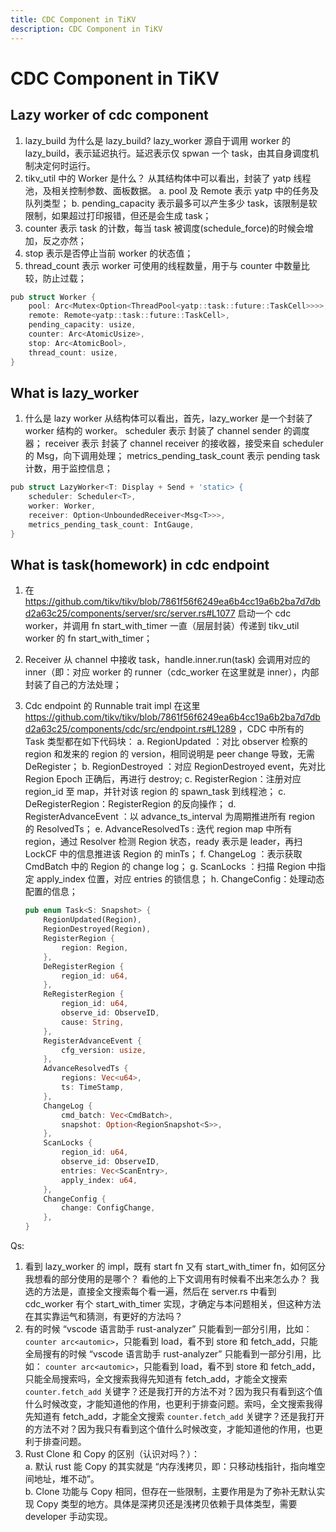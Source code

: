 ```yaml
---
title: CDC Component in TiKV
description: CDC Component in TiKV
---
```


# CDC Component in TiKV

## Lazy worker of cdc component

1. lazy_build 为什么是 lazy_build?
lazy_worker 源自于调用 worker 的 lazy_build，表示延迟执行。延迟表示仅 spwan 一个 task，由其自身调度机制决定何时运行。
2. tikv_util 中的 Worker 是什么？
  从其结构体中可以看出，封装了 yatp 线程池，及相关控制参数、面板数据。
a. pool 及 Remote 表示 yatp 中的任务及队列类型；
b. pending_capacity 表示最多可以产生多少 task，该限制是软限制，如果超过打印报错，但还是会生成 task；
3. counter 表示 task 的计数，每当 task 被调度(schedule_force)的时候会增加，反之亦然；
4. stop 表示是否停止当前 worker 的状态值；
5. thread_count 表示 worker 可使用的线程数量，用于与 counter 中数量比较，防止过载；

```go
pub struct Worker {
    pool: Arc<Mutex<Option<ThreadPool<yatp::task::future::TaskCell>>>>,
    remote: Remote<yatp::task::future::TaskCell>,
    pending_capacity: usize,
    counter: Arc<AtomicUsize>,
    stop: Arc<AtomicBool>,
    thread_count: usize,
}
```

## What is lazy_worker

1. 什么是 lazy worker
  从结构体可以看出，首先，lazy_worker 是一个封装了 worker 结构的 worker。
  scheduler 表示 封装了 channel sender 的调度器；
  receiver 表示 封装了 channel receiver 的接收器，接受来自 scheduler 的 Msg，向下调用处理；
  metrics_pending_task_count 表示 pending task 计数，用于监控信息；

```go
pub struct LazyWorker<T: Display + Send + 'static> {
    scheduler: Scheduler<T>,
    worker: Worker,
    receiver: Option<UnboundedReceiver<Msg<T>>>,
    metrics_pending_task_count: IntGauge,
}
```

## What is task(homework) in cdc endpoint

1. 在 <https://github.com/tikv/tikv/blob/7861f56f6249ea6b4cc19a6b2ba7d7dbd2a63c25/components/server/src/server.rs#L1077> 启动一个 cdc worker，并调用 fn start_with_timer 一直（层层封装）传递到 tikv_util worker 的 fn start_with_timer；
2. Receiver 从 channel 中接收 task，handle.inner.run(task) 会调用对应的 inner（即：对应 worker 的 runner（cdc_worker 在这里就是 inner），内部封装了自己的方法处理；
3. Cdc endpoint 的 Runnable trait impl 在这里 <https://github.com/tikv/tikv/blob/7861f56f6249ea6b4cc19a6b2ba7d7dbd2a63c25/components/cdc/src/endpoint.rs#L1289> ，CDC 中所有的 Task 类型都在如下代码块：
a. RegionUpdated ：对比 observer 检察的 region 和发来的 region 的 version，相同说明是 peer change 导致，无需 DeRegister；
b. RegionDestroyed ：对应 RegionDestroyed event，先对比 Region Epoch 正确后，再进行 destroy;
c. RegisterRegion：注册对应 region_id 至 map，并针对该 region 的 spawn_task 到线程池；
c. DeRegisterRegion：RegisterRegion 的反向操作；
d. RegisterAdvanceEvent ：以 advance_ts_interval 为周期推进所有 region 的 ResolvedTs；
e. AdvanceResolvedTs : 迭代 region map 中所有 region，通过 Resolver 检测 Region 状态，ready 表示是 leader，再扫 LockCF 中的信息推进该 Region 的 minTs；
f. ChangeLog ：表示获取 CmdBatch 中的 Region 的 change log；
g. ScanLocks ：扫描 Region 中指定 apply_index 位置，对应 entries 的锁信息；
h. ChangeConfig：处理动态配置的信息；

    ```rust
    pub enum Task<S: Snapshot> {
        RegionUpdated(Region),
        RegionDestroyed(Region),
        RegisterRegion {
            region: Region,
        },
        DeRegisterRegion {
            region_id: u64,
        },
        ReRegisterRegion {
            region_id: u64,
            observe_id: ObserveID,
            cause: String,
        },
        RegisterAdvanceEvent {
            cfg_version: usize,
        },
        AdvanceResolvedTs {
            regions: Vec<u64>,
            ts: TimeStamp,
        },
        ChangeLog {
            cmd_batch: Vec<CmdBatch>,
            snapshot: Option<RegionSnapshot<S>>,
        },
        ScanLocks {
            region_id: u64,
            observe_id: ObserveID,
            entries: Vec<ScanEntry>,
            apply_index: u64,
        },
        ChangeConfig {
            change: ConfigChange,
        },
    }
    ```

Qs:

1. 看到 lazy_worker 的 impl，既有 start fn 又有 start_with_timer fn，如何区分我想看的部分使用的是哪个？ 看他的上下文调用有时候看不出来怎么办？
我选的方法是，直接全文搜索每个看一遍，然后在 server.rs 中看到 cdc_worker 有个 start_with_timer 实现，才确定与本问题相关，但这种方法在其实靠运气和猜测，有更好的方法吗？
2. 有的时候 “vscode 语言助手 rust-analyzer” 只能看到一部分引用，比如： ```counter arc<automic>```，只能看到 load，看不到 store 和 fetch_add，只能全局搜有的时候 “vscode 语言助手 rust-analyzer” 只能看到一部分引用，比如： ```counter arc<automic>```，只能看到 load，看不到 store 和 fetch_add，只能全局搜索吗，全文搜索我得先知道有 fetch_add，才能全文搜索 `counter.fetch_add` 关键字？还是我打开的方法不对？因为我只有看到这个值什么时候改变，才能知道他的作用，也更利于排查问题。索吗，全文搜索我得先知道有 fetch_add，才能全文搜索 `counter.fetch_add` 关键字？还是我打开的方法不对？因为我只有看到这个值什么时候改变，才能知道他的作用，也更利于排查问题。
3. Rust Clone 和 Copy 的区别（认识对吗？）：  
    a. 默认 rust 能 Copy 的其实就是 “内存浅拷贝，即：只移动栈指针，指向堆空间地址，堆不动”。  
    b. Clone 功能与 Copy 相同，但存在一些限制，主要作用是为了弥补无默认实现 Copy 类型的地方。具体是深拷贝还是浅拷贝依赖于具体类型，需要 developer 手动实现。  
